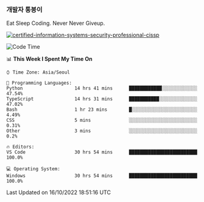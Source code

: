 ### 개발자 통붕이
Eat Sleep Coding.
Never Never Giveup.

[![certified-information-systems-security-professional-cissp](https://user-images.githubusercontent.com/44606727/157613689-acd84ec6-5f8f-4e79-89d9-a8d51f033634.png)](https://www.credly.com/badges/f394a010-85a0-450b-9136-8043af01d71c/public_url)

<!--START_SECTION:waka-->
![Code Time](http://img.shields.io/badge/Code%20Time-1%2C215%20hrs%2024%20mins-blue)

📊 **This Week I Spent My Time On** 

```text
⌚︎ Time Zone: Asia/Seoul

💬 Programming Languages: 
Python                   14 hrs 41 mins      ████████████░░░░░░░░░░░░░   47.54% 
TypeScript               14 hrs 31 mins      ███████████░░░░░░░░░░░░░░   47.02% 
Bash                     1 hr 23 mins        █░░░░░░░░░░░░░░░░░░░░░░░░   4.49% 
CSS                      5 mins              ░░░░░░░░░░░░░░░░░░░░░░░░░   0.31% 
Other                    3 mins              ░░░░░░░░░░░░░░░░░░░░░░░░░   0.2%

🔥 Editors: 
VS Code                  30 hrs 54 mins      █████████████████████████   100.0%

💻 Operating System: 
Windows                  30 hrs 54 mins      █████████████████████████   100.0%

```


 Last Updated on 16/10/2022 18:51:16 UTC
<!--END_SECTION:waka-->
